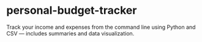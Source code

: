 # personal-budget-tracker
Track your income and expenses from the command line using Python and CSV — includes summaries and data visualization.
